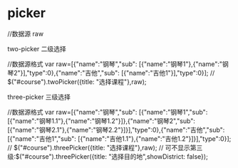 # picker

//数据源 raw

two-picker 二级选择
<script src="./two-picker.js"></script>
//数据源格式 var raw=[{"name":"钢琴","sub": [{"name":"钢琴1"},{"name":"钢琴2"}],"type":0},{"name":"吉他","sub": [{"name":"吉他1"}],"type":0}]; 
// $("#course").twoPicker({title: "选择课程"},raw);


three-picker 三级选择
<script src="./three-picker.js"></script>
//数据源格式 var raw=[{"name":"钢琴","sub": [{"name":"钢琴1","sub": [{"name":"钢琴1.1"},{"name":"钢琴1.2"}]},{"name":"钢琴2","sub": [{"name":"钢琴2.1"},{"name":"钢琴2.2"}]}],"type":0},{"name":"吉他","sub": [{"name":"吉他1","sub": [{"name":"吉他1.1"},{"name":"吉他1.2"}]}],"type":0}];
// $("#course").threePicker({title: "选择课程"},raw);
//  可不显示第三级:$("#course").threePicker({title: "选择目的地",showDistrict: false});

